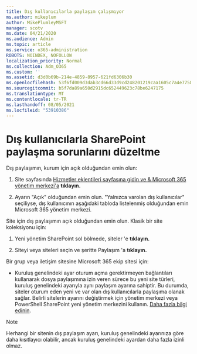 ```yaml
---
title: Dış kullanıcılarla paylaşım çalışmıyor
ms.author: mikeplum
author: MikePlumleyMSFT
manager: scotv
ms.date: 04/21/2020
ms.audience: Admin
ms.topic: article
ms.service: o365-administration
ROBOTS: NOINDEX, NOFOLLOW
localization_priority: Normal
ms.collection: Adm_O365
ms.custom: ''
ms.assetid: d3d0b69b-214e-4859-8957-621fd6306b30
ms.openlocfilehash: 53f6fd009d3dab3cd66d33d9cd248201219caa1605c7a4e7758a5a8d720f68c2
ms.sourcegitcommit: b5f7da89a650d2915dc652449623c78be6247175
ms.translationtype: MT
ms.contentlocale: tr-TR
ms.lasthandoff: 08/05/2021
ms.locfileid: "53910386"
---
```

# <a name="fix-problems-sharing-sharepoint-content-with-external-users"></a>Dış kullanıcılarla SharePoint paylaşma sorunlarını düzeltme

Dış paylaşımın, kurum için açık olduğundan emin olun:
  
1. Site sayfasında [Hizmetler eklentileri sayfasına gidin ve &amp; Microsoft 365 yönetim merkezi'a](https://portal.office.com/adminportal/home#/Settings/ServicesAndAddIns) **tıklayın.**
    
2. Ayarın "Açık" olduğundan emin olun. "Yalnızca varolan dış kullanıcılar" seçiliyse, dış kullanıcının aşağıdaki tabloda listelenmiş olduğundan emin Microsoft 365 yönetim merkezi.
    
Site için dış paylaşımın açık olduğundan emin olun. Klasik bir site koleksiyonu için:
  
1. Yeni yönetim SharePoint sol bölmede, siteler 'e **tıklayın.**
    
2. Siteyi veya siteleri seçin ve şeritte Paylaşım 'a **tıklayın.**
    
Bir grup veya iletişim sitesine Microsoft 365 ekip sitesi için:
  
- Kuruluş genelindeki ayar oturum açma gerektirmeyen bağlantıları kullanarak dosya paylaşımına izin veren sürece bu yeni site türleri, kuruluş genelindeki ayarıyla aynı paylaşım ayarına sahiptir. Bu durumda, siteler oturum eden yeni ve var olan dış kullanıcılarla paylaşıma olanak sağlar. Belirli sitelerin ayarını değiştirmek için yönetim merkezi veya PowerShell SharePoint yeni yönetim merkezini kullanın. [Daha fazla bilgi edinin](https://go.microsoft.com/fwlink/?linkid=871863).
    
> [!NOTE]
> Herhangi bir sitenin dış paylaşım ayarı, kuruluş genelindeki ayarınıza göre daha kısıtlayıcı olabilir, ancak kuruluş genelindeki ayardan daha fazla izinli olmaz. 
  

